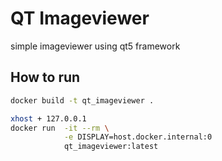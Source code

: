 # QT Imageviewer
simple imageviewer using qt5 framework

## How to run
```Bash
docker build -t qt_imageviewer .

xhost + 127.0.0.1
docker run  -it --rm \
            -e DISPLAY=host.docker.internal:0
            qt_imageviewer:latest
```
        


